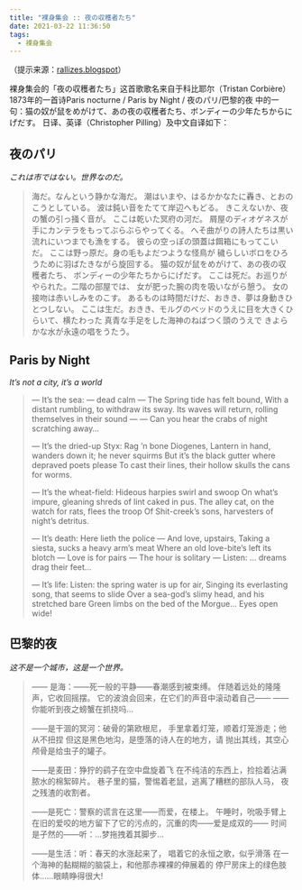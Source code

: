 ```yaml
---
title: "裸身集会 :: 夜の収穫者たち"
date: 2021-03-22 11:36:50
tags:
  - 裸身集会
---
```


（提示来源：[rallizes.blogspot](http://rallizes.blogspot.com/2011/05/blog-post_3563.html)）

裸身集会的「夜の収穫者たち」这首歌歌名来自于科比耶尔（Tristan Corbière）1873年的一首诗Paris nocturne / Paris by Night / 夜のパリ/巴黎的夜 中的一句：猫の奴が鼠をめがけて、あの夜の収穫者たち、ボンディーの少年たちからにげだす。
日译、英译（Christopher Pilling）及中文自译如下：

## 夜のパリ

*これは市ではない。世界なのだ。*

> 海だ。なんという静かな海だ。
> 潮はいまや、はるかかなたに轟き、とおのこうとしている。
> 波は鈍い音をたてて岸辺へもどる。
> きこえないか、夜の蟹の引っ掻く音が。
> ここは乾いた冥府の河だ。
> 屑屋のディオゲネスが手にカンテラをもってぶらぶらやってくる。
> へそ曲がりの詩人たちは黒い流れにいつまでも漁をする。
> 彼らの空っぽの頭蓋は餌箱にもってこいだ。
> ここは野っ原だ。身の毛もよだつような怪鳥が
> 穢らしいボロをひろうために羽ばたきながら旋回する。
> 猫の奴が鼠をめがけて、あの夜の収穫者たち、
> ボンディーの少年たちからにげだす。
> ここは死だ。お巡りがやられた。二階の部屋では、
> 女が肥った腕の肉を吸いながら憩う。
> 女の接吻は赤いしみをのこす。
> あるものは時間だけだ、おきき、夢は身動きひとつしない。
> ここは生だ。おきき、モルグのベッドのうえに目を大きくひらいて、横たわった
> 真青な手足をした海神のねばつく頭のうえで
> きよらかな水が永遠の唱をうたう。

## Paris by Night

*It’s not a city, it’s a world*

> —  It’s the sea: — dead calm — The Spring tide has felt bound,
> With a distant rumbling, to withdraw its sway.
> Its waves will return, rolling themselves in their sound —
> —  Can you hear the crabs of night scratching away…
>
> —  It’s the dried-up Styx: Rag ’n bone Diogenes,
> Lantern in hand, wanders down it; he never squirms
> But it’s the black gutter where depraved poets please
> To cast their lines, their hollow skulls the cans for worms.
>
> —  It’s the wheat-field: Hideous harpies swirl and swoop
> On what’s impure, gleaning shreds of lint caked in pus.
> The alley cat, on the watch for rats, flees the troop
> Of Shit-creek’s sons, harvesters of night’s detritus.
>
> —  It’s death: Here lieth the police — And love, upstairs,
> Taking a siesta, sucks a heavy arm’s meat
> Where an old love-bite’s left its blotch — Love is for pairs —
> The hour is solitary — Listen: … dreams drag their feet…
>
> —  It’s life: Listen: the spring water is up for air,
> Singing its everlasting song, that seems to slide
> Over a sea-god’s slimy head, and his stretched bare
> Green limbs on the bed of the Morgue… Eyes open wide!

## 巴黎的夜

*这不是一个城市，这是一个世界。*

> —— 是海：——死一般的平静——春潮感到被束缚。
> 伴随着远处的隆隆声，它收回摇摆。
> 它的波浪会回来，在它们的声音中滚动着自己——
> ——你能听到夜之螃蟹在抓挠吗...
>
> ——是干涸的冥河：破骨的第欧根尼，
> 手里拿着灯笼，顺着灯笼游走；他从不扭捏
> 但这是黑色地沟，是堕落的诗人在的地方，请
> 抛出其线，其空心颅骨是给虫子的罐子。
>
> ——是麦田：狰狞的鹞子在空中盘旋着飞
> 在不纯洁的东西上，捡拾着沾满脓水的棉絮碎片。
> 巷子里的猫，警惕着老鼠，逃离了糟糕的部队人马，
> 夜之残渣的收割者。
>
> ——是死亡：警察的谎言在这里——而爱，在楼上。
> 午睡时，吮吸手臂上
> 在旧的爱咬的地方留下了它的污点的，沉重的肉——爱是成双的——
> 时间是孑然的——听：...梦拖拽着其脚步...
>
> ——是生活：听：春天的水涨起来了，
> 唱着它的永恒之歌，似乎滑落
> 在一个海神的黏糊糊的脑袋上，和他那赤裸裸的伸展着的
> 停尸房床上的绿色肢体......眼睛睁得很大!